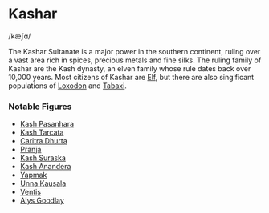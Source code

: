 # Kashar
/kæʃɑ/


The Kashar Sultanate is a major power in the southern continent, ruling over a vast area rich in spices, precious metals and fine silks. The ruling family of Kashar are the Kash dynasty, an elven family whose rule dates back over 10,000 years. Most citizens of Kashar are [Elf](/Species/Homonid/Elf.md), but there are also singificant populations of [Loxodon](/Species/Godtouched/Loxodon.md) and [Tabaxi](/Species/Godtouched/Tabaxi.md).

### Notable Figures
- [Kash Pasanhara](/People/Kasharites/Kash_Pasanhara.md)
- [Kash Tarcata](/People/Kasharites/Kash_Tarcata.md)
- [Caritra Dhurta](/People/Kasharites/Caritra_Dhurta.md)
- [Pranja](/People/Kasharites/Pranja.md)
- [Kash Suraska](/People/Kasharites/Kash_Suraska.md)
- [Kash Anandera](/People/Kasharites/Kash_Anandera.md)
- [Yapmak](/People/Kasharites/Yapmak.md)
- [Unna Kausala](/People/Kasharites/Unna_Kausala.md)
- [Ventis](/People/Pirates/Ventis.md)
- [Alys Goodlay](/People/Pirates/Alys_Goodlay.md)